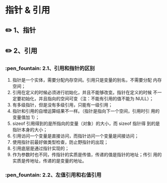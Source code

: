 # 指针 & 引用

## :pencil2: 1、指针



## :pencil2: 2、引用

### :pen\_fountain: 2.1、引用和指针的区别

1. 指针是一个实体，需要分配内存空间。引用只是变量的别名，不需要分配 内存空间；
2. 引用在定义的时候必须进行初始化，并且不能够改变。指针在定义的时候 不一定要初始化，并且指向的空间可变（注：不能有引用的值不能为 NULL）；
3. 有多级指针，但是没有多级引用，只能有一级引用；&#x20;
4. 指针和引用的自增运算结果不一样。（指针是指向下一个空间，引用时引 用的变量值加 1）；&#x20;
5. sizeof 引用得到的是所指向的变量（对象）的大小，而 sizeof 指针得 到的是指针本身的大小；
6. 引用访问一个变量是直接访问，而指针访问一个变量是间接访问；
7. 使用指针前最好做类型检查，防止野指针的出现；&#x20;
8. 引用底层是通过指针实现的；&#x20;
9. 作为参数时也不同，传指针的实质是传值，传递的值是指针的地址；传引 用的实质是传地址，传递的是变量的地址。

### :pen\_fountain: 2.2、左值引用和右值引用


